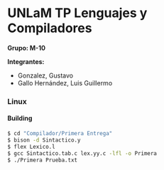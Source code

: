 # UNLaM TP Lenguajes y Compiladores
**Grupo: M-10**

**Integrantes:**

- Gonzalez, Gustavo
- Gallo Hernández, Luis Guillermo

### Linux

#### Building 

```sh
$ cd "Compilador/Primera Entrega"
$ bison -d Sintactico.y
$ flex Lexico.l
$ gcc Sintactico.tab.c lex.yy.c -lfl -o Primera
$ ./Primera Prueba.txt 
```

